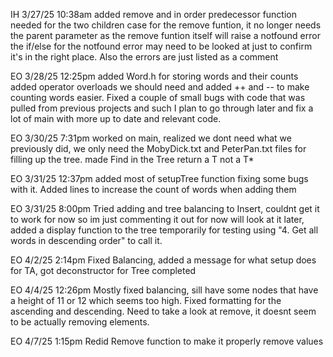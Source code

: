 IH 3/27/25 10:38am
 added remove and in order predecessor function needed for the two children case
 for the remove funtion, it no longer needs the parent parameter as the remove funtion itself will raise a notfound error 
   the if/else for the notfound error may need to be looked at just to confirm it's in the right place. Also the errors are just listed as a comment

EO 3/28/25 12:25pm
  added Word.h for storing words and their counts
    added operator overloads we should need and added ++ and -- to make counting words easier. 
  Fixed a couple of small bugs with code that was pulled from previous projects and such
  I plan to go through later and fix a lot of main with more up to date and relevant code.

EO 3/30/25 7:31pm
  worked on main, realized we dont need what we previously did, we only need the MobyDick.txt and PeterPan.txt files for filling up the tree.
  made Find in the Tree return a T not a T*

EO 3/31/25 12:37pm
  added most of setupTree function fixing some bugs with it. Added lines to increase the count of words when adding them

EO 3/31/25 8:00pm
  Tried adding and tree balancing to Insert, couldnt get it to work for now so im just commenting it out for now will look at it later, added a display function to the tree temporarily for testing using
  "4. Get all words in descending order" to call it. 

EO 4/2/25 2:14pm
  Fixed Balancing, added a message for what setup does for TA, got deconstructor for Tree completed

EO 4/4/25 12:26pm 
  Mostly fixed balancing, sill have some nodes that have a height of 11 or 12 which seems too high. Fixed formatting for the ascending and descending. Need to take a look at remove, it doesnt seem to be actually removing elements.

EO 4/7/25 1:15pm
  Redid Remove function to make it properly remove values 